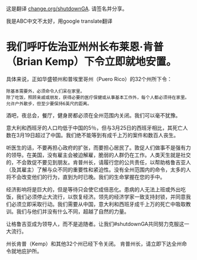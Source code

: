 这是翻译 [change.org/shutdownGA](www.change.org/shutdownGA). 请签名并分享。

我是ABC中文不太好，用google translate翻译

# 我们呼吁佐治亚州州长布莱恩·肯普（Brian Kemp）下令立即就地安置。

具体来说，正如华盛顿州和普埃里哥州（Puero Rico）的32个州所下令：

    除基本需要外，必须命令人们呆在家里。
    除了吃饭，照顾亲戚或朋友，获得必要的医疗保健或从事基本工作外，每个人都必须待在家里。
    允许户外散步，但至少要保持6英尺的距离。

酒吧，夜总会，餐厅，健身房都必须在全州范围内关闭。我们可以毫不犹豫。

意大利和西班牙的人口均低于中国的5％，但与3月25日的西班牙相比，其死亡人数在3月19日超过了中国。我们绝不能等到有成千上万的案件和数百人丧生。

听医生的话，不要再担心政府的扩张，而要担心居民了。敦促人们做事不是强有力的领导。在美国，没有雇主会被迫解雇，脆弱的人群仍在工作。人类天生就是社交的，不会敦促不要见到朋友。肯普州长，请履行您的公共责任，以帮助格鲁吉亚人（及其雇主）了解与众不同的重要性和紧迫性。没有全州范围内的命令，太多的人将不会改变他们的行为，直到为时已晚。我们的生命掌握在您的手中。

经济影响将是巨大的，但是等待只会使它成倍恶化。患病的人无法上班或外出吃饭，我们必须停止大流行，以恢复经济。领先的经济学家一致支持封锁，并同意我们必须立即采取行动。我们需要从中国，意大利和西班牙成千上万的死亡中吸取教训。我们与他们并没有什么不同，超越了自然的力量。

让格鲁吉亚成为领导人，而不是追随者。让我们#shutdownGA共同努力克服这一大流行。

州长肯普（Kemp）和其他32个州已经下令关闭。
肯普州长，请立即下达全州命令就地庇护所。

